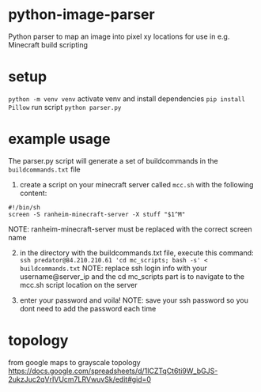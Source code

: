 # python-image-parser
Python parser to map an image into pixel xy locations for use in e.g. Minecraft build scripting

# setup
`python -m venv venv`
activate venv and install dependencies
`pip install Pillow`
run script
`python parser.py`

# example usage
The parser.py script will generate a set of buildcommands in the `buildcommands.txt` file
1. create a script on your minecraft server called `mcc.sh` with the following content:
```
#!/bin/sh
screen -S ranheim-minecraft-server -X stuff "$1^M"
```
NOTE: ranheim-minecraft-server must be replaced with the correct screen name

2. in the directory with the buildcommands.txt file, execute this command:
`ssh predator@84.210.210.61 'cd mc_scripts; bash -s' < buildcommands.txt`
NOTE: replace ssh login info with your username@server_ip and the cd mc_scripts part is to navigate to the mcc.sh script location on the server

3. enter your password and voila!
NOTE: save your ssh password so you dont need to add the password each time

# topology
from google maps to grayscale topology
https://docs.google.com/spreadsheets/d/1ICZTqCt6ti9W_bGJS-2ukzJuc2qVrIVUcm7LRVwuvSk/edit#gid=0
